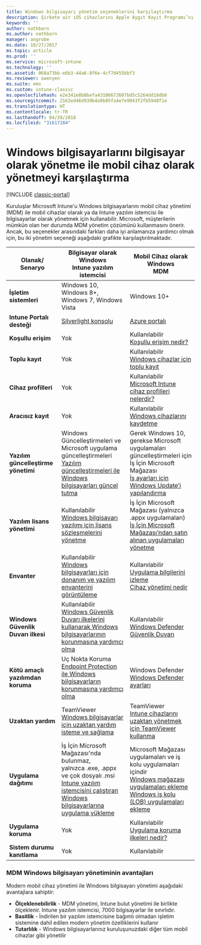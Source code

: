 ```yaml
---
title: Windows bilgisayarı yönetim seçeneklerini karşılaştırma
description: Şirkete ait iOS cihazlarını Apple Aygıt Kayıt Programı’nı (DEP) veya Apple Configurator’ı kullanarak kaydetme
keywords: ''
author: nathbarn
ms.author: nathbarn
manager: angrobe
ms.date: 10/27/2017
ms.topic: article
ms.prod: ''
ms.service: microsoft-intune
ms.technology: ''
ms.assetid: 068a73bb-e6b3-44a6-8f6e-4cf7d455bbf3
ms.reviewer: owenyen
ms.suite: ems
ms.custom: intune-classic
ms.openlocfilehash: e2e341e8b8befa43106673607bd5c5264dd18db0
ms.sourcegitcommit: 2162ed46d939b4a9b85fa4e7e9943f2fb5948f1e
ms.translationtype: HT
ms.contentlocale: tr-TR
ms.lasthandoff: 04/20/2018
ms.locfileid: "31617284"
---
```

# <a name="compare-managing-windows-pcs-as-computers-or-mobile-devices"></a>Windows bilgisayarlarını bilgisayar olarak yönetme ile mobil cihaz olarak yönetmeyi karşılaştırma

[!INCLUDE [classic-portal](../includes/classic-portal.md)]

Kuruluşlar Microsoft Intune'u Windows bilgisayarlarını mobil cihaz yönetimi (MDM) ile mobil cihazlar olarak ya da Intune yazılım istemcisi ile bilgisayarlar olarak yönetmek için kullanabilir.  Microsoft, müşterilerin mümkün olan her durumda MDM yönetim çözümünü kullanmasını önerir. Ancak, bu seçenekler arasındaki farkları daha iyi anlamanıza yardımcı olmak için, bu iki yönetim seçeneği aşağıdaki grafikte karşılaştırılmaktadır.

|**Olanak/ Senaryo** |**Bilgisayar olarak Windows**<br>Intune yazılım istemcisi | **Mobil Cihaz olarak Windows**<br>MDM |
|--------------|-------------------------------|-------------------------------|
|**İşletim sistemleri** |Windows 10, Windows 8+, Windows 7, Windows Vista | Windows 10+ |
|**Intune Portalı desteği** |[Silverlight konsolu](https://manage.microsoft.com)|[Azure portalı](https://portal.azure.com) |
|**Koşullu erişim**|Yok|Kullanılabilir <br>[Koşullu erişim nedir?](https://docs.microsoft.com/intune-azure/conditional-access/what-is-conditional-access)|
|**Toplu kayıt**|Yok|Kullanılabilir <br>[Windows cihazlar için toplu kayıt](https://docs.microsoft.com/intune-azure/enroll-devices/bulk-enroll-windows)|
|**Cihaz profilleri**|Yok|Kullanılabilir <br>[Microsoft Intune cihaz profilleri nelerdir?](https://docs.microsoft.com/intune-azure/configure-devices/what-are-device-profiles)|
|**Aracısız kayıt**|Yok |Kullanılabilir<br>[Windows cihazlarını kaydetme](https://docs.microsoft.com/intune-azure/enroll-devices/enroll-windows-devices)|
|**Yazılım güncelleştirme yönetimi**| Windows Güncelleştirmeleri ve Microsoft uygulama güncelleştirmeleri<br>[Yazılım güncelleştirmeleri ile Windows bilgisayarları güncel tutma](https://docs.microsoft.com/intune/deploy-use/keep-windows-pcs-up-to-date-with-software-updates-in-microsoft-intune)|Gerek Windows 10, gerekse Microsoft uygulamaları güncelleştirmeleri için İş İçin Microsoft Mağazası<br> [İş ayarları için Windows Update’i yapılandırma](https://docs.microsoft.com/intune-azure/configure-devices/how-to-configure-windows-update-for-business) |
|**Yazılım lisans yönetimi**|Kullanılabilir <br>[Windows bilgisayarı yazılımı için lisans sözleşmelerini yönetme](https://docs.microsoft.com/intune/deploy-use/manage-license-agreements-for-windows-pc-software-in-microsoft-intune)|İş İçin Microsoft Mağazası (yalnızca .appx uygulamaları)<br>[İş İçin Microsoft Mağazası’ndan satın alınan uygulamaları yönetme](https://docs.microsoft.com/intune-azure/manage-apps/wsfb-apps)|
|**Envanter**|Kullanılabilir <br>[Windows bilgisayarları için donanım ve yazılım envanterini görüntüleme](https://docs.microsoft.com/intune/deploy-use/view-hardware-and-software-inventory-for-windows-pcs-in-microsoft-intune)|Kullanılabilir <br>[Uygulama bilgilerini izleme](https://docs.microsoft.com/intune/apps-monitor)<br>[Cihaz yönetimi nedir](https://docs.microsoft.com/intune/device-management)|
|**Windows Güvenlik Duvarı ilkesi**|Kullanılabilir <br>[Windows Güvenlik Duvarı ilkelerini kullanarak Windows bilgisayarlarının korunmasına yardımcı olma](https://docs.microsoft.com/intune/deploy-use/help-protect-windows-pcs-using-windows-firewall-policies-in-microsoft-intune) |Kullanılabilir <br>[Windows Defender Güvenlik Duvarı](https://docs.microsoft.com/en-us/intune/endpoint-protection-windows-10#windows-defender-firewall)|
|**Kötü amaçlı yazılımdan koruma**|Uç Nokta Koruma<br>[Endpoint Protection ile Windows bilgisayarların korunmasına yardımcı olma](https://docs.microsoft.com/intune/deploy-use/help-secure-windows-pcs-with-endpoint-protection-for-microsoft-intune)|Windows Defender<br>[Windows Defender ayarları](https://docs.microsoft.com/intune-azure/configure-devices/custom-for-windows-10#windows-defender-settings)|
|**Uzaktan yardım** |TeamViewer<br>[Windows bilgisayarlar için uzaktan yardım isteme ve sağlama](https://docs.microsoft.com/intune/deploy-use/request-and-provide-remote-assistance-for-windows-pcs-in-microsoft-intune)|TeamViewer<br> [Intune cihazlarını uzaktan yönetmek için TeamViewer kullanma](https://docs.microsoft.com/en-us/intune/device-profile-android-teamviewer) |
|**Uygulama dağıtımı** | İş İçin Microsoft Mağazası'nda bulunmaz,<br>yalnızca .exe, .appx ve çok dosyalı .msi<br>[Intune yazılım istemcisini çalıştıran Windows bilgisayarlarına uygulama yükleme](https://docs.microsoft.com/intune/deploy-use/add-apps-for-windows-pcs-in-microsoft-intune)|Microsoft Mağazası uygulamaları ve iş kolu uygulamaları içindir<br>[Windows mağazası uygulamaları ekleme](https://docs.microsoft.com/intune/store-apps-windows)<br>[Windows iş kolu (LOB) uygulamaları ekleme](https://docs.microsoft.com/intune/lob-apps-windows)|
|**Uygulama koruma**|Yok|Kullanılabilir <br>[Uygulama koruma ilkeleri nedir?](https://docs.microsoft.com/intune-azure/manage-apps/what-is-app-protection-policy)|
|**Sistem durumu kanıtlama**|Yok|Kullanılabilir|


### <a name="advantages-of-mdm-windows-pc-management"></a>MDM Windows bilgisayarı yönetiminin avantajları
Modern mobil cihaz yönetimi ile Windows bilgisayarı yönetimi aşağıdaki avantajlara sahiptir:
- **Ölçeklenebilirlik** - MDM yönetimi, Intune bulut yönetimi ile birlikte ölçeklenir. Intune yazılım istemcisi, 7000 bilgisayarlar ile sınırlıdır.
- **Basitlik** - İndirilen bir yazılım istemcisine bağımlı olmadan işletim sistemine dahil edilen modern yönetim özelliklerini kullanır
- **Tutarlılık** - Windows bilgisayarlarınız kuruluşunuzdaki diğer tüm mobil cihazlar gibi yönetilir
<!-- - **Cloud optimization** - -->
